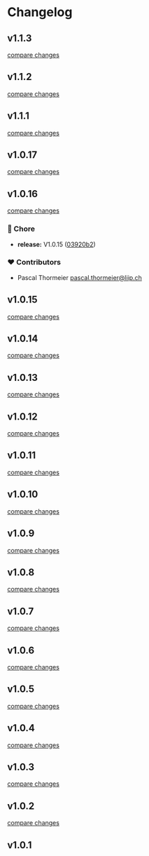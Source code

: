 # Changelog


## v1.1.3

[compare changes](https://github.com/thormeier/nuxt-mjml/compare/v1.1.2...v1.1.3)

## v1.1.2

[compare changes](https://github.com/thormeier/nuxt-mjml/compare/v1.1.1...v1.1.2)

## v1.1.1

[compare changes](https://github.com/thormeier/nuxt-mjml/compare/v1.1.0...v1.1.1)

## v1.0.17

[compare changes](https://github.com/thormeier/nuxt-mjml/compare/v1.0.16...v1.0.17)

## v1.0.16

[compare changes](https://github.com/thormeier/nuxt-mjml/compare/v1.0.15...v1.0.16)

### 🏡 Chore

- **release:** V1.0.15 ([03920b2](https://github.com/thormeier/nuxt-mjml/commit/03920b2))

### ❤️ Contributors

- Pascal Thormeier <pascal.thormeier@liip.ch>

## v1.0.15

[compare changes](https://github.com/thormeier/nuxt-mjml/compare/v1.0.14...v1.0.15)

## v1.0.14

[compare changes](https://github.com/thormeier/nuxt-mjml/compare/v1.0.13...v1.0.14)

## v1.0.13

[compare changes](https://github.com/thormeier/nuxt-mjml/compare/v1.0.12...v1.0.13)

## v1.0.12

[compare changes](https://github.com/thormeier/nuxt-mjml/compare/v1.0.11...v1.0.12)

## v1.0.11

[compare changes](https://github.com/thormeier/nuxt-mjml/compare/v1.0.10...v1.0.11)

## v1.0.10

[compare changes](https://github.com/thormeier/nuxt-mjml/compare/v1.0.9...v1.0.10)

## v1.0.9

[compare changes](https://github.com/thormeier/nuxt-mjml/compare/v1.0.8...v1.0.9)

## v1.0.8

[compare changes](https://github.com/thormeier/nuxt-mjml/compare/v1.0.7...v1.0.8)

## v1.0.7

[compare changes](https://github.com/thormeier/nuxt-mjml/compare/v1.0.6...v1.0.7)

## v1.0.6

[compare changes](https://github.com/thormeier/nuxt-mjml/compare/v1.0.5...v1.0.6)

## v1.0.5

[compare changes](https://github.com/thormeier/nuxt-mjml/compare/v1.0.4...v1.0.5)

## v1.0.4

[compare changes](https://github.com/thormeier/nuxt-mjml/compare/v1.0.3...v1.0.4)

## v1.0.3

[compare changes](https://github.com/thormeier/nuxt-mjml/compare/v1.0.2...v1.0.3)

## v1.0.2

[compare changes](https://github.com/thormeier/nuxt-mjml/compare/v1.0.1...v1.0.2)

## v1.0.1

